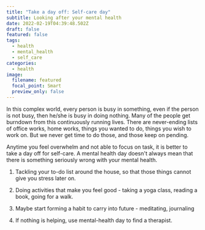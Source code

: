 ```yaml
---
title: "Take a day off: Self-care day"
subtitle: Looking after your mental health
date: 2022-02-19T04:39:48.502Z
draft: false
featured: false
tags:
  - health
  - mental_health
  - self_care
categories:
  - health
image:
  filename: featured
  focal_point: Smart
  preview_only: false
---
```

In this complex world, every person is busy in something, even if the person is not busy, then he/she is busy in doing nothing. Many of the people get burndown from this continuously running lives. There are never-ending lists of office works, home works, things you wanted to do, things you wish to work on. But we never get time to do those, and those keep on pending. 

Anytime you feel overwhelm and not able to focus on task, it is better to take a day off for self-care. A mental health day doesn't always mean that there is something seriously wrong with your mental health.

1. Tackling your to-do list around the house, so that those things cannot give you stress later on.

2. Doing activities that make you feel good - taking a yoga class, reading a book, going for a walk.

3. Maybe start forming a habit to carry into future - meditating, journaling

4. If nothing is helping, use mental-health day to find a therapist.